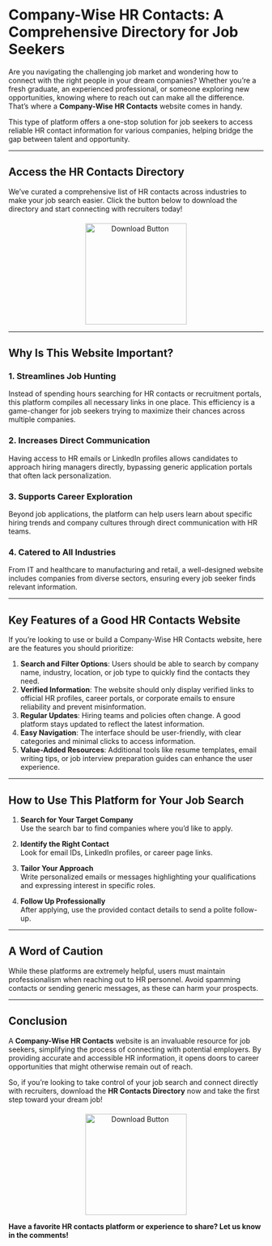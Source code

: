 
# Company-Wise HR Contacts: A Comprehensive Directory for Job Seekers

Are you navigating the challenging job market and wondering how to connect with the right people in your dream companies? Whether you’re a fresh graduate, an experienced professional, or someone exploring new opportunities, knowing where to reach out can make all the difference. That’s where a **Company-Wise HR Contacts** website comes in handy.

This type of platform offers a one-stop solution for job seekers to access reliable HR contact information for various companies, helping bridge the gap between talent and opportunity. 

---

## **Access the HR Contacts Directory**

We’ve curated a comprehensive list of HR contacts across industries to make your job search easier. Click the button below to download the directory and start connecting with recruiters today!


<div style="text-align: center; margin-top: 20px; display: flex; justify-content: center;">
    <a href="[https://example.com/download-hr-directory](https://thefrontcoder.github.io/comapny-wise-hr-contacts/)" target="_blank" >
        <img src="https://github.com/user-attachments/assets/ab19453a-b186-4f0f-bc93-fb107891e41b" alt="Download Button" style="width: 200px;"/>
    </a>
</div>


---

## **Why Is This Website Important?**

### 1. **Streamlines Job Hunting**
Instead of spending hours searching for HR contacts or recruitment portals, this platform compiles all necessary links in one place. This efficiency is a game-changer for job seekers trying to maximize their chances across multiple companies.

### 2. **Increases Direct Communication**
Having access to HR emails or LinkedIn profiles allows candidates to approach hiring managers directly, bypassing generic application portals that often lack personalization.

### 3. **Supports Career Exploration**
Beyond job applications, the platform can help users learn about specific hiring trends and company cultures through direct communication with HR teams.

### 4. **Catered to All Industries**
From IT and healthcare to manufacturing and retail, a well-designed website includes companies from diverse sectors, ensuring every job seeker finds relevant information.

---

## **Key Features of a Good HR Contacts Website**

If you’re looking to use or build a Company-Wise HR Contacts website, here are the features you should prioritize:

1. **Search and Filter Options**: Users should be able to search by company name, industry, location, or job type to quickly find the contacts they need.  
2. **Verified Information**: The website should only display verified links to official HR profiles, career portals, or corporate emails to ensure reliability and prevent misinformation.  
3. **Regular Updates**: Hiring teams and policies often change. A good platform stays updated to reflect the latest information.  
4. **Easy Navigation**: The interface should be user-friendly, with clear categories and minimal clicks to access information.  
5. **Value-Added Resources**: Additional tools like resume templates, email writing tips, or job interview preparation guides can enhance the user experience.

---

## **How to Use This Platform for Your Job Search**

1. **Search for Your Target Company**  
   Use the search bar to find companies where you’d like to apply.

2. **Identify the Right Contact**  
   Look for email IDs, LinkedIn profiles, or career page links.

3. **Tailor Your Approach**  
   Write personalized emails or messages highlighting your qualifications and expressing interest in specific roles.

4. **Follow Up Professionally**  
   After applying, use the provided contact details to send a polite follow-up.

---

## **A Word of Caution**

While these platforms are extremely helpful, users must maintain professionalism when reaching out to HR personnel. Avoid spamming contacts or sending generic messages, as these can harm your prospects.

---

## **Conclusion**

A **Company-Wise HR Contacts** website is an invaluable resource for job seekers, simplifying the process of connecting with potential employers. By providing accurate and accessible HR information, it opens doors to career opportunities that might otherwise remain out of reach.

So, if you’re looking to take control of your job search and connect directly with recruiters, download the **HR Contacts Directory** now and take the first step toward your dream job!

<div style="text-align: center; margin-top: 20px; display: flex; justify-content: center;">
    <a href="[https://example.com/download-hr-directory](https://thefrontcoder.github.io/comapny-wise-hr-contacts/)" target="_blank" >
        <img src="https://github.com/user-attachments/assets/ab19453a-b186-4f0f-bc93-fb107891e41b" alt="Download Button" style="width: 200px;"/>
    </a>
</div>

**Have a favorite HR contacts platform or experience to share? Let us know in the comments!**  
